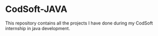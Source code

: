 # CodSoft-JAVA
This repository contains all the projects I have done during my CodSoft internship in java development. 
